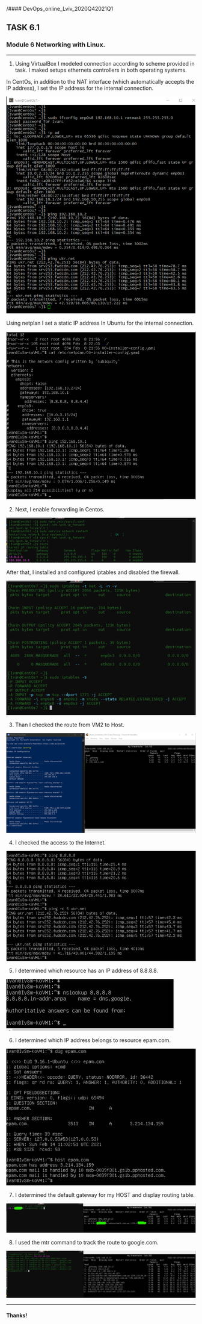 /#### DevOps_online_Lviv_2020Q42021Q1

## TASK 6.1

### Module 6 Networking with Linux.

____

1) Using VirtualBox I modeled connection according to scheme provided in task. I maked setups ethernets controllers in both operating systems.

In CentOs, in addition to the NAT interface (which automatically accepts the IP address), I set the IP address for the internal connection.

![image](./images/6.1-cent_ifconfig_ping.png)

Using netplan I set a static IP address In Ubuntu for the internal connection.

![image](./images/6.1-ub_netplan.png)

2) Next, I enable forwarding in Centos.

![image](./images/6.1-ip_forward.png)

After that, I installed and configured iptables and disabled the firewall.

![image](./images/6.1-iptables.png)

3) Than I checked the route from VM2 to Host.

![image](./images/6.1-mtr_host.png)

4) I checked the access to the Internet.

![image](./images/6.1-ping_google2.png)

5) I determined which resource has an IP address of 8.8.8.8.

![image](./images/6.1-nslookup.png)

6) I determined which IP address belongs to resource epam.com.

![image](./images/6.1-dig_epam.png)

7) I determined the default gateway for my HOST and display routing table.

![image](./images/6.1-route_host2.png)

8) I used the mtr command to track the route to google.com.
  
![image](./images/6.1-route_google.com.png)
____

#### Thanks!
